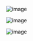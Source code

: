 ﻿![image](https://user-images.githubusercontent.com/38569463/189090660-c7066c41-f4e2-4b58-96c2-468a38731672.png)![image](https://user-images.githubusercontent.com/38569463/189090737-84dee52b-f9c6-4af0-bdf4-6b20eef0f8d7.png)![image](https://user-images.githubusercontent.com/38569463/189090773-9ba81227-a486-48e2-ae88-4a30e4d60822.png)